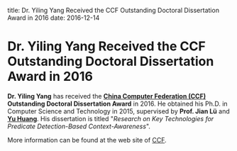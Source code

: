 title: Dr. Yiling Yang Received the CCF Outstanding Doctoral Dissertation Award in 2016
date: 2016-12-14


# Dr. Yiling Yang Received the CCF Outstanding Doctoral Dissertation Award in 2016

**Dr. Yiling Yang** has received the **[China Computer Federation (CCF)](http://www.ccf.org.cn/sites/ccf/) Outstanding Doctoral Dissertation Award** in 2016.
He obtained his Ph.D. in Computer Science and Technology in 2015,
supervised by **Prof. Jian Lü** and **[Yu Huang](http://cs.nju.edu.cn/yuhuang)**.
His dissertation is titled "*Research on Key Technologies for Predicate Detection-Based Context-Awareness*".

More information can be found at the web site of [CCF](http://www.ccf.org.cn/sites/ccf/xhdtnry.jsp?contentId=2963329693696).
